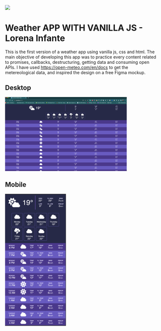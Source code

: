<span align="center">
<img width="300px"  src="https://lorena-infante.github.io/portafolio-lorena/images/logo_1-01.png" />
</span>

# Weather APP WITH VANILLA JS - Lorena Infante

This is the first version of a weather app using vanilla js, css and html.
The main objective of developing this app was to practice every content related to promises, callbacks, destructuring, getting data and consuming open APIs.
I have used https://open-meteo.com/en/docs to get the metereological data, and inspired the design on a free Figma mockup.

## Desktop

<img width="400px"  src="./public/images/desktop_weather.png" />

## Mobile

<img width="200px" src="./public/images/mobile_weather.png" />



